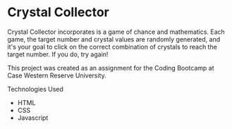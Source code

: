 # Crystal Collector

Crystal Collector incorporates is a game of chance and mathematics. Each game, the target number and crystal values are randomly generated, and it's your goal to click on the correct combination of crystals to reach the target number. If you do, try again!

This project was created as an assignment for the Coding Bootcamp at Case Western Reserve University.

Technologies Used

* HTML
* CSS
* Javascript